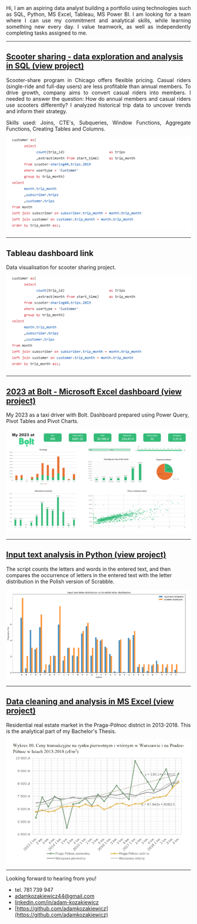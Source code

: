 <div style="text-align: justify">Hi, I am an aspiring data analyst building a portfolio using technologies such as SQL, Python, MS Excel, Tableau, MS Power BI. I am looking for a team where I can use my commitment and analytical skills, while learning something new every day. I value teamwork, as well as independently completing tasks assigned to me.</div>


---


## [Scooter sharing - data exploration and analysis in SQL (view project)](https://github.com/adamkozakiewicz/portfolio/blob/main/Scooter%20sharing.sql)
<div style="text-align: justify">Scooter-share program in Chicago offers flexible pricing. Casual riders (single-ride and full-day users) are less profitable than annual members. To drive growth, company aims 
to convert casual riders into members. I needed to answer the question: How do annual members and casual riders use scooters differently? I analyzed historical trip data to uncover trends and inform their strategy.
   
Skills used: Joins, CTE's, Subqueries, Window Functions, Aggregate Functions, Creating Tables and Columns.</div>


[![Scooter sharing - data exploration and analysis in SQL](/photos/scooter_sharing2.png "View project")](https://github.com/adamkozakiewicz/portfolio/blob/main/Scooter%20sharing.sql)
 
---


## Tableau dashboard link
Data visualisation for scooter sharing project.

 ![Scooter sharing - Tableau dashboard](/photos/scooter_sharing2.png)
 
---


## [2023 at Bolt - Microsoft Excel dashboard  (view project)](https://github.com/adamkozakiewicz/portfolio/blob/main/My%202023%20at%20Bolt%20-%20Dashboard.xlsx)
My 2023 as a taxi driver with Bolt. Dashboard prepared using Power Query, Pivot Tables and Pivot Charts.

 [![2023 at Bolt - Microsoft Excel dashboard](/photos/bolt_dashboard.png "View project")](https://github.com/adamkozakiewicz/portfolio/blob/main/My%202023%20at%20Bolt%20-%20Dashboard.xlsx)
 
---


## [Input text analysis in Python (view project)](https://github.com/adamkozakiewicz/portfolio/blob/main/Input%20text%20analysis.ipynb)
The script counts the letters and words in the entered text, and then compares the occurrence of letters in the entered text with the letter distribution in the Polish version of Scrabble.

 [![Input text analysis in Python](/photos/text_analysis.png "View project")](https://github.com/adamkozakiewicz/portfolio/blob/main/Input%20text%20analysis.ipynb)
 
---


## [Data cleaning and analysis in MS Excel (view project)](https://github.com/adamkozakiewicz/portfolio/blob/main/Residential%20real%20estate%20market%20in%20the%20Praga-P%C3%B3%C5%82noc%20district%20in%202013-2018.pdf)
Residential real estate market in the Praga-Północ district in 2013-2018. This is the analytical part of my Bachelor's Thesis.

 [![Residential real estate market](/photos/eastate_market.png "View project")](https://github.com/adamkozakiewicz/portfolio/blob/main/Residential%20real%20estate%20market%20in%20the%20Praga-P%C3%B3%C5%82noc%20district%20in%202013-2018.pdf)
 
---

  
Looking forward to hearing from you!

 - tel. 781 739 947 
 - <adamkozakiewicz44@gmail.com>
 - [linkedin.com/in/adam-kozakiewicz](linkedin.com/in/adam-kozakiewicz)
 - [https://github.com/adamkozakiewicz](https://github.com/adamkozakiewicz)
